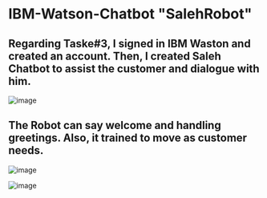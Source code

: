 # IBM-Watson-Chatbot "SalehRobot"

## Regarding Taske#3, I signed in IBM Waston and created an account. Then, I created Saleh Chatbot to assist the customer and dialogue with him. 


![image](https://user-images.githubusercontent.com/86400246/125177650-26865e80-e1e6-11eb-88e0-90b547766502.png)


## The Robot can say welcome and handling greetings. Also, it trained to move as customer needs. 

![image](https://user-images.githubusercontent.com/86400246/125177657-31d98a00-e1e6-11eb-8805-3ac9c4aa8c99.png)


![image](https://user-images.githubusercontent.com/86400246/125177752-1de25800-e1e7-11eb-9e14-c0315d61bde6.png)

